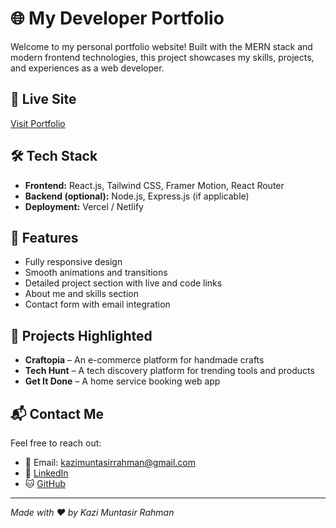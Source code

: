 # 🌐 My Developer Portfolio

Welcome to my personal portfolio website! Built with the MERN stack and modern frontend technologies, this project showcases my skills, projects, and experiences as a web developer.

## 🚀 Live Site

[Visit Portfolio](https://kazimuntasirrahman.netlify.app/)

## 🛠️ Tech Stack

- **Frontend:** React.js, Tailwind CSS, Framer Motion, React Router
- **Backend (optional):** Node.js, Express.js (if applicable)
- **Deployment:** Vercel / Netlify

## 📁 Features

- Fully responsive design
- Smooth animations and transitions
- Detailed project section with live and code links
- About me and skills section
- Contact form with email integration

## 📸 Projects Highlighted

- **Craftopia** – An e-commerce platform for handmade crafts
- **Tech Hunt** – A tech discovery platform for trending tools and products
- **Get It Done** – A home service booking web app

## 📬 Contact Me

Feel free to reach out:

- 📧 Email: kazimuntasirrahman@gmail.com
- 🔗 [LinkedIn](https://www.linkedin.com/in/kazimuntasirrahman)
- 🐱 [GitHub](https://github.com/kaziMuntasirRahman)

---

_Made with ❤️ by Kazi Muntasir Rahman_
